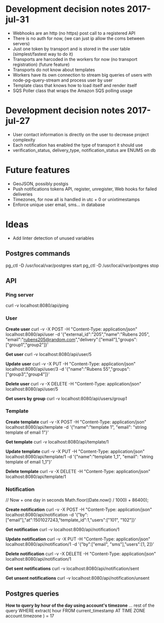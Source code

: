 
# Development decision notes 2017-jul-31
- Webhooks are an http (no https) post call to a registered API
- There is no auth for now, (we can just ip allow the coms between servers)
- Just one token by transport and is stored in the user table (simplest/fastest way to do it)
- Transports are harcoded in the workers for now (no transport registration) (future feature)
- Transports do not know about templates
- Workers have its own connection to stream big queries of users with node-pg-query-stream and process user by user
- Template class that knows how to load itself and render itself
- SQS Poller class that wraps the Amazon SQS polling usage

# Development decision notes 2017-jul-27
- User contact information is directly on the user to decrease project complexity
- Each notification has enabled the type of transport it should use
- verification_status, delivery_type, notification_status are ENUMS on db

# Future features
- GeoJSON, possibly postgis
- Push notifications tokens API, register, unregister, Web hooks for failed deliveries
- Timezones, for now all is handled in utc + 0 or unixtimestamps
- Enforce unique user email, sms... in database

# Ideas
- Add linter detection of unused variables


## Postgres commands
pg_ctl -D /usr/local/var/postgres start
pg_ctl -D /usr/local/var/postgres stop

## API

### Ping server
curl -v localhost:8080/api/ping

### User

__Create user__
curl -v -X POST -H "Content-Type: application/json" localhost:8080/api/user -d '{"external_id":"205","name":"Rubens 205", "email":"rubens205@random.com","delivery":["email"],"groups":["group1","group2"]}'

__Get user__
curl -v localhost:8080/api/user/5

__Update user__
curl -v -X PUT -H "Content-Type: application/json" localhost:8080/api/user/3 -d '{"name":"Rubens 55","groups":["group3","group4"]}'

__Delete user__
curl -v -X DELETE -H "Content-Type: application/json" localhost:8080/api/user/5

__Get users by group__
curl -v localhost:8080/api/users/group1

### Template

__Create template__
curl -v -X POST -H "Content-Type: application/json" localhost:8080/api/template -d '{"name":"template 1", "email": "string template of email 1"}'

__Get template__
curl -v localhost:8080/api/template/1

__Update template__
curl -v -X PUT -H "Content-Type: application/json" localhost:8080/api/template/1 -d '{"name":"template 1_1", "email": "string template of email 1_1"}'

__Delete template__
curl -v -X DELETE -H "Content-Type: application/json" localhost:8080/api/template/1

### Notification

// Now + one day in seconds
Math.floor((Date.now() / 1000) + 86400);

__Create notification__
curl -v -X POST -H "Content-Type: application/json" localhost:8080/api/notification -d '{"by":["email"],"at":1501027243,"template_id":1,"users":["101", "102"]}'

__Get notification__
curl -v localhost:8080/api/notification/1

__Update notification__
curl -v -X PUT -H "Content-Type: application/json" localhost:8080/api/notification/1 -d '{"by":["email", "sms"],"users":[1, 2]}'

__Delete notification__
curl -v -X DELETE -H "Content-Type: application/json" localhost:8080/api/notification/1

__Get sent notifications__
curl -v localhost:8080/api/notification/sent

__Get unsent notifications__
curl -v localhost:8080/api/notification/unsent

## Postgres queries

__How to query by hour of the day using account's timezone__
... rest of the query
WHERE extract(
  hour FROM current_timestamp
  AT TIME ZONE account.timezone
) = 17
